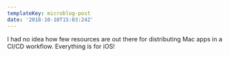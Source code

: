 ```yaml
---
templateKey: microblog-post
date: '2018-10-10T15:03:24Z'
---
```


I had no idea how few resources are out there for distributing Mac apps in a CI/CD workflow. Everything is for iOS!

